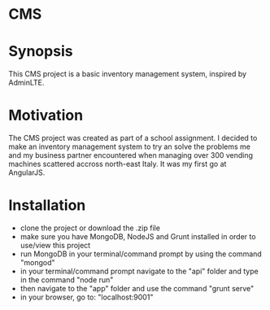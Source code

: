 # CMS

# Synopsis

This CMS project is a basic inventory management system, inspired by AdminLTE.


# Motivation

The CMS project was created as part of a school assignment. I decided to make an inventory management system to try an solve the problems me and my business partner encountered when managing over 300 vending machines scattered accross north-east Italy. It was my first go at AngularJS.


# Installation

- clone the project or download the .zip file
- make sure you have MongoDB, NodeJS and Grunt installed in order to use/view this project
- run MongoDB in your terminal/command prompt by using the command "mongod"
- in your terminal/command prompt navigate to the "api" folder and type in the command "node run"
- then navigate to the "app" folder and use the command "grunt serve"
- in your browser, go to: "localhost:9001"
